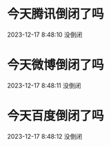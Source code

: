# 今天腾讯倒闭了吗

2023-12-17 8:48:10 没倒闭

# 今天微博倒闭了吗

2023-12-17 8:48:11 没倒闭

# 今天百度倒闭了吗

2023-12-17 8:48:12 没倒闭


